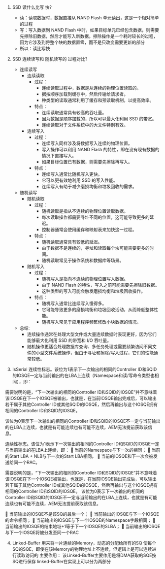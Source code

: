 1. SSD 读什么比写 快? 
   - 读：读取数据时，数据直接从 NAND Flash 单元读出，这是一个相对简单的过程
   - 写：写入数据到 NAND Flash 中时，如果目标单元已经包含数据，则需要先擦除旧数据，然后才能写入新数据。擦除操作是一个耗时较长的过程，因为它涉及到将整个块的数据置零，而不是只改变需要更新的部分
   - 所以：读比写快
2. SSD 连续读写和 随机读写的 过程对比?
   - 连续读写
       - 连续读取
         - 过程：
           - 连续读取过程中，数据是从连续的物理位置读取的。
           - 据按顺序加载到缓存中，然后传输给请求者。
           - 种类型的读取通常利用了缓存和预读取机制，以提高效率。
         - 特点：
           - 连续读取通常具有较高的吞吐量。
           - 因为数据是顺序加载的，所以可以最大化利用 SSD 的带宽。
           - 连续读取对于文件系统中的大文件特别有效。
       - 连续写入
         - 过程：
           - 连续写入同样涉及将数据写入连续的物理位置。
           - 写入操作可以利用 NAND Flash 的特性，即在没有现有数据的情况下直接写入。
           - 如果目标位置已有数据，则需要先擦除再写入。
         - 特点：
            - 连续写入通常比随机写入更快。
            - 它可以更有效地利用 SSD 的写入性能。
            - 连续写入有助于减少磨损均衡和垃圾回收的需求。
   - 随机读写
       - 随机读取
         - 过程：
           - 随机读取是指从不连续的物理位置读取数据。
           - 每次读取操作都需要寻址不同的位置，这可能导致更多的延迟。
           - 控制器通常会使用缓存和映射表来加快这一过程。
         - 特点：
           - 随机读取通常具有较低的延迟。
           - 由于数据不是连续的，寻址和读取每个块可能需要更多的时间。
           - 随机读取常见于操作系统和数据库等场景。
       - 随机写入
         - 过程：
           - 随机写入是指向不连续的物理位置写入数据。
           - 由于 NAND Flash 的特性，写入之前可能需要先擦除旧数据。
           - 这种类型的写入可能会触发磨损均衡和垃圾回收操作。
         - 特点：
           - 随机写入通常比连续写入慢得多。
           - 它可能导致更多的磨损均衡和垃圾回收活动，从而降低整体性能。
           - 随机写入常见于应用程序频繁修改小块数据的情况。
   - 总结:
       - 连续操作通常在处理大型文件或大量连续数据时表现更好，因为它们能够最大化利用 SSD 的带宽和 I/O 吞吐量。
       - 随机操作更适合处理数据库查询、多任务处理或需要频繁访问不同文件的小型文件系统操作，但由于寻址和擦除/写入过程，它们的性能通常较低。
  
3. IsSerial
   连续性标志。该位为1表示下一次输出的相同的Controller ID和SQID的IOSQE一定与当前输出的在LBA上连续（Namespace和读/写命令类型也相同），即：


需要说明的是，“下一次输出的相同的Controller ID和SQID的IOSQE”并不意味着该IOSQE在下一个IOSQE被输出，也就是，在当前IOSQE输出完成后，可以输出若干属于其他Controller ID或其他SQID的IOSQE，然后再输出与这个IOSQE拥有相同的Controller ID和SQID的IOSQE。

该位为0表示下一次输出的相同的Controller ID和SQID的IOSQE不一定与当前输出的在LBA上连续，也就是有可能连续也有可能不连续，AEM无法提前获取该信息。


连续性标志。该位为1表示下一次输出的相同的Controller ID和SQID的IOSQE一定与当前输出的在LBA上连续，即：
	当前的Namespace与下一次的相同；
	当前的Start LBA + NLB与下一次的Start LBA相同。
	当前的IOSQE和下一次会被发送给同一个RAC。

需要说明的是，“下一次输出的相同的Controller ID和SQID的IOSQE”并不意味着该IOSQE在下一个IOSQE被输出，也就是，在当前IOSQE输出完成后，可以输出若干属于其他Controller ID或其他SQID的IOSQE，然后再输出与这个IOSQE拥有相同的Controller ID和SQID的IOSQE。
该位为0表示下一次输出的相同的Controller ID和SQID的IOSQE不一定与当前输出的在LBA上连续，也就是有可能连续也有可能不连续，AEM无法提前获取该信息。

	当前输出的IOSQE不是该SQ的最后一个；
	当前输出的IOSQE与下一个IOSQE的命令相同；
	当前输出的IOSQE与下一个IOSQE的Namespace字段相同；
	当前输出的IOSQE的结束地址+1等于下一个IOSQE的SLBA；
	当前输出的IOSQE与下一个IOSQE将被分发至同一个RAC



4. Linked-Buffer
用来将一片连续的Memory，动态的分配给所有的SQ
使每个SQ的SQE，即使在该Memory的物理地址上不连续，但逻辑上是可以连续进行读取访问的
主要作用：
该Linked-Buffer主要作用是将DMA获取的SQE按SQ进行保存
linked-Buffer在实现上可以分为两部分
